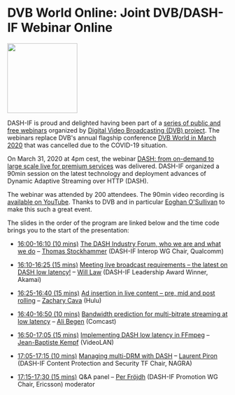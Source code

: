 
# DVB World Online: Joint DVB/DASH-IF Webinar Online 

<a href="https://dvb.org/webinar/webinar-dash-from-on-demand-to-large-scale-live-for-premium-services/" target="_blank" rel="noopener noreferrer"><img height="160px"  src="https://dashif.org/img/dvbworld2020_blue_642x428.png" alt="" /></a>
 
DASH-IF is proud and delighted having been part of a <a href="https://dvb.org/news-events/webinars"> series of public and free webinars</a> organized by <a href="http://www.dvb.org">Digital Video Broadcasting (DVB) project</a>. The webinars replace DVB's annual flagship conference <a href="http://www.dvbworld.org">DVB World in March 2020</a> that was cancelled due to the COVID-19 situation.

On March 31, 2020 at 4pm cest, the webinar <a href="https://dvb.org/webinar/webinar-dash-from-on-demand-to-large-scale-live-for-premium-services/">DASH: from on-demand to large scale live for premium services</a> was delivered. DASH-IF organized a 90min session on the latest technology and deployment advances of Dynamic Adaptive Streaming over HTTP (DASH). 

The webinar was attended by 200 attendees. The 90min video recording is <a href="https://youtu.be/1EwqPZF9LDk">available on YouTube</a>. Thanks to DVB and in particular <a href="https://www.linkedin.com/in/eoghanosullivan/">Eoghan O'Sullivan</a> to make this such a great event.

The slides in the order of the program are linked below and the time code brings you to the start of the presentation:

* <a href="https://youtu.be/1EwqPZF9LDk?t=227">16:00-16:10 (10 mins)</a>	 <a href="http://dvb.org/wp-content/uploads/2020/03/DASH-IF-DVB-World-Introduction.pdf">The DASH Industry Forum, who we are and what we do</a> – <a href="https://www.linkedin.com/in/stockhammer">Thomas Stockhammer</a> (DASH-IF Interop WG Chair, Qualcomm)

* <a href="https://youtu.be/1EwqPZF9LDk?t=870">16:10-16:25 (15 mins)</a>	<a href="http://dvb.org/wp-content/uploads/2020/03/Latest-on-DASH-low-latency.pdf">Meeting live broadcast requirements – the latest on DASH low latency!</a> – <a href="https://www.linkedin.com/in/wilaw/">Will Law</a> (DASH-IF Leadership Award Winner, Akamai)

* <a href="https://youtu.be/1EwqPZF9LDk?t=1860">16:25-16:40 (15 mins)</a>	<a href="http://dvb.org/wp-content/uploads/2020/03/Ad-Insertion-in-Live-Content.pdf">Ad insertion in live content – pre, mid and post rolling</a> – <a href="https://www.linkedin.com/in/zachary-cava-73a99b45/">Zachary Cava</a> (Hulu)

* <a href="https://youtu.be/1EwqPZF9LDk?t=2790">16:40-16:50 (10 mins)</a>	<a href="http://dvb.org/wp-content/uploads/2020/03/dashif-dvb-webinar_begen_2020_03-1.pdf">Bandwidth prediction for multi-bitrate streaming at low latency</a> – <a href="https://www.linkedin.com/in/acbegen/">Ali Begen</a> (Comcast)

* <a href="https://youtu.be/1EwqPZF9LDk?t=3405">16:50-17:05 (15 mins)</a>	<a href="http://dvb.org/wp-content/uploads/2020/03/Dash-LL.pdf">Implementing DASH low latency in FFmpeg</a> – <a href="https://www.linkedin.com/in/jbkempf/">Jean-Baptiste Kempf</a> (VideoLAN)

* <a href="https://youtu.be/1EwqPZF9LDk?t=3405">17:05-17:15 (10 mins)</a>	<a href="http://dvb.org/wp-content/uploads/2020/03/Managing-multi-DRM-with-DASH.pdf">Managing multi-DRM with DASH</a> – <a href="https://www.linkedin.com/in/laurentpiron/">Laurent Piron</a> (DASH-IF Content Protection and Security TF Chair, NAGRA)

* <a href="https://youtu.be/1EwqPZF9LDk?t=5125">17:15-17:30 (15 mins)</a>	Q&A panel – <a href="https://www.linkedin.com/in/per-frojdh/">Per Fröjdh</a> (DASH-IF Promotion WG Chair, Ericsson) moderator


